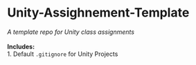 # Unity-Assighnement-Template
_A template repo for Unity class assignments <br><br>_
**Includes:** <br>
    1. Default `.gitignore` for Unity Projects 
